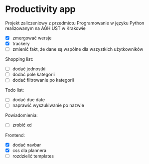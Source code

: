 # Productivity app

Projekt zaliczeniowy z przedmiotu Programowanie w języku Python realizowanym na AGH UST w Krakowie

- [x] zmergować wersje
- [x] trackery
- [ ] zmienić fakt, że dane są wspólne dla wszystkich użytkowników

Shopping list: 
- [ ] dodać jednostki 
- [ ] dodać pole kategorii
- [ ] dodać filtrowanie po kategorii

Todo list:
- [ ] dodać due date
- [ ] naprawić wyszukiwanie po nazwie

Powiadomienia:
- [ ] zrobić xd

Frontend:
- [x] dodać navbar
- [x] css dla plannera
- [ ] rozdzielić templates

